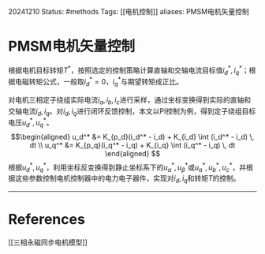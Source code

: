 20241210
Status: #methods
Tags: [[电机控制]]
aliases: PMSM电机矢量控制
# PMSM电机矢量控制
根据电机目标转矩$T^*$，按照选定的控制策略计算直轴和交轴电流目标值$i_d^*,i_q^*$；根据电磁转矩公式，一般取$i_d^*=0$，$i_q^*$与期望转矩成正比。

对电机三相定子绕组实际电流$i_a,i_b,i_c$进行采样，通过坐标变换得到实际的直轴和交轴电流$i_d,i_q$。对$i_d,i_q$进行闭环反馈控制，本文以PI控制为例，得到定子绕组目标电压$u_d^*,u_q^*$。
$$\begin{aligned}
u_d^* &= K_{p_d}(i_d^* - i_d) + K_{i_d} \int (i_d^* - i_d) \, dt \\
u_q^* &= K_{p_q}(i_q^* - i_q) + K_{i_q} \int (i_q^* - i_q) \, dt
\end{aligned}
$$
根据$u_d^*,u_q^*$，利用坐标反变换得到静止坐标系下的$u_\alpha^*,u_\beta^*$或$u_a^*,u_b^*,u_c^*$，并根据这些参数控制电机控制器中的电力电子器件，实现对$i_d,i_q$和转矩$T$的控制。

---
# References
[[三相永磁同步电机模型]]
